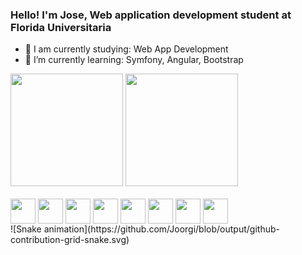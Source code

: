 ### Hello! I'm Jose, Web application development student at Florida Universitaria

- 🔭 I am currently studying: Web App Development
- 🌱 I’m currently learning: Symfony, Angular, Bootstrap

<div>
  <img height="180em" src="https://github-readme-stats.vercel.app/api?username=Joorgi&show_icons=true&theme=dark&include_all_commits=true&count_private=true" />
  <img height="180em" src="https://github-readme-stats.vercel.app/api/top-langs/?username=Joorgi&layout=compact&langs_count=16&theme=dark" />
</div>

<div style="display: inline_block"><br>
  <img align="center" alt="" height="40" with="50" src="https://cdn.jsdelivr.net/gh/devicons/devicon/icons/php/php-original.svg" />
  <img align="center" alt="" height="40" with="50" src="https://cdn.jsdelivr.net/gh/devicons/devicon/icons/symfony/symfony-original.svg" />
  <img align="center" alt="" height="40" with="50" src="https://cdn.jsdelivr.net/gh/devicons/devicon/icons/html5/html5-plain.svg" />
  <img align="center" alt="" height="40" with="50" src="https://cdn.jsdelivr.net/gh/devicons/devicon/icons/css3/css3-plain.svg" />
  <img align="center" alt="" height="40" with="50" src="https://cdn.jsdelivr.net/gh/devicons/devicon/icons/angularjs/angularjs-original.svg" />
  <img align="center" alt="" height="40" with="50" src="https://cdn.jsdelivr.net/gh/devicons/devicon/icons/bootstrap/bootstrap-plain.svg" />
  <img align="center" alt="" height="40" with="50" src="https://cdn.jsdelivr.net/gh/devicons/devicon/icons/vuejs/vuejs-original.svg" />
  <img align="center" alt="" height="40" with="50" src="https://cdn.jsdelivr.net/gh/devicons/devicon/icons/laravel/laravel-plain.svg" />
</div>

<div>
  ![Snake animation](https://github.com/Joorgi/blob/output/github-contribution-grid-snake.svg)
</div>
